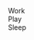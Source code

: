 <html>
    <head>
    </head>
<body>
    <div class="work">Work</div>
    <div class="play">Play</div>
    <div class="sleep">Sleep</div>
</body>
</html>

